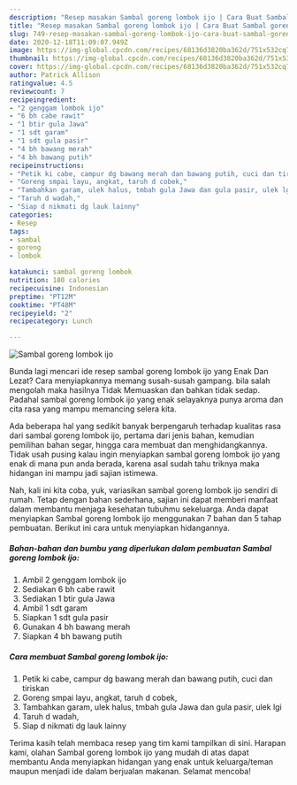 ```yaml
---
description: "Resep masakan Sambal goreng lombok ijo | Cara Buat Sambal goreng lombok ijo Yang Sedap"
title: "Resep masakan Sambal goreng lombok ijo | Cara Buat Sambal goreng lombok ijo Yang Sedap"
slug: 749-resep-masakan-sambal-goreng-lombok-ijo-cara-buat-sambal-goreng-lombok-ijo-yang-sedap
date: 2020-12-18T11:09:07.949Z
image: https://img-global.cpcdn.com/recipes/68136d3820ba362d/751x532cq70/sambal-goreng-lombok-ijo-foto-resep-utama.jpg
thumbnail: https://img-global.cpcdn.com/recipes/68136d3820ba362d/751x532cq70/sambal-goreng-lombok-ijo-foto-resep-utama.jpg
cover: https://img-global.cpcdn.com/recipes/68136d3820ba362d/751x532cq70/sambal-goreng-lombok-ijo-foto-resep-utama.jpg
author: Patrick Allison
ratingvalue: 4.5
reviewcount: 7
recipeingredient:
- "2 genggam lombok ijo"
- "6 bh cabe rawit"
- "1 btir gula Jawa"
- "1 sdt garam"
- "1 sdt gula pasir"
- "4 bh bawang merah"
- "4 bh bawang putih"
recipeinstructions:
- "Petik ki cabe, campur dg bawang merah dan bawang putih, cuci dan tiriskan"
- "Goreng smpai layu, angkat, taruh d cobek,"
- "Tambahkan garam, ulek halus, tmbah gula Jawa dan gula pasir, ulek lgi"
- "Taruh d wadah,"
- "Siap d nikmati dg lauk lainny"
categories:
- Resep
tags:
- sambal
- goreng
- lombok

katakunci: sambal goreng lombok 
nutrition: 180 calories
recipecuisine: Indonesian
preptime: "PT12M"
cooktime: "PT48M"
recipeyield: "2"
recipecategory: Lunch

---
```



![Sambal goreng lombok ijo](https://img-global.cpcdn.com/recipes/68136d3820ba362d/751x532cq70/sambal-goreng-lombok-ijo-foto-resep-utama.jpg)

Bunda lagi mencari ide resep sambal goreng lombok ijo yang Enak Dan Lezat? Cara menyiapkannya memang susah-susah gampang. bila salah mengolah maka hasilnya Tidak Memuaskan dan bahkan tidak sedap. Padahal sambal goreng lombok ijo yang enak selayaknya punya aroma dan cita rasa yang mampu memancing selera kita.

Ada beberapa hal yang sedikit banyak berpengaruh terhadap kualitas rasa dari sambal goreng lombok ijo, pertama dari jenis bahan, kemudian pemilihan bahan segar, hingga cara membuat dan menghidangkannya. Tidak usah pusing kalau ingin menyiapkan sambal goreng lombok ijo yang enak di mana pun anda berada, karena asal sudah tahu triknya maka hidangan ini mampu jadi sajian istimewa.




Nah, kali ini kita coba, yuk, variasikan sambal goreng lombok ijo sendiri di rumah. Tetap dengan bahan sederhana, sajian ini dapat memberi manfaat dalam membantu menjaga kesehatan tubuhmu sekeluarga. Anda dapat menyiapkan Sambal goreng lombok ijo menggunakan 7 bahan dan 5 tahap pembuatan. Berikut ini cara untuk menyiapkan hidangannya.

<!--inarticleads1-->

##### Bahan-bahan dan bumbu yang diperlukan dalam pembuatan Sambal goreng lombok ijo:

1. Ambil 2 genggam lombok ijo
1. Sediakan 6 bh cabe rawit
1. Sediakan 1 btir gula Jawa
1. Ambil 1 sdt garam
1. Siapkan 1 sdt gula pasir
1. Gunakan 4 bh bawang merah
1. Siapkan 4 bh bawang putih




<!--inarticleads2-->

##### Cara membuat Sambal goreng lombok ijo:

1. Petik ki cabe, campur dg bawang merah dan bawang putih, cuci dan tiriskan
1. Goreng smpai layu, angkat, taruh d cobek,
1. Tambahkan garam, ulek halus, tmbah gula Jawa dan gula pasir, ulek lgi
1. Taruh d wadah,
1. Siap d nikmati dg lauk lainny




Terima kasih telah membaca resep yang tim kami tampilkan di sini. Harapan kami, olahan Sambal goreng lombok ijo yang mudah di atas dapat membantu Anda menyiapkan hidangan yang enak untuk keluarga/teman maupun menjadi ide dalam berjualan makanan. Selamat mencoba!

